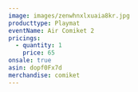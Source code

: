 ```yaml
---
image: images/zenwhnxlxuaia8kr.jpg
producttype: Playmat
eventName: Air Comiket 2
pricings:
  - quantity: 1
    price: 65
onsale: true
asin: dopf0Fx7d
merchandise: comiket
---
```

